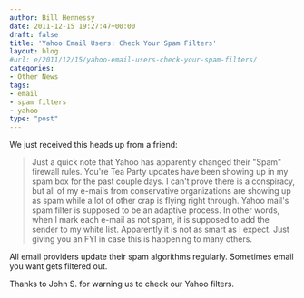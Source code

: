 ```yaml
---
author: Bill Hennessy
date: 2011-12-15 19:27:47+00:00
draft: false
title: 'Yahoo Email Users: Check Your Spam Filters'
layout: blog
#url: e/2011/12/15/yahoo-email-users-check-your-spam-filters/
categories:
- Other News
tags:
- email
- spam filters
- yahoo
type: "post"
---
```


We just received this heads up from a friend:



> Just a quick note that Yahoo has apparently changed their "Spam" firewall rules. You're Tea Party updates have been showing up in my spam box for the past couple days. I can't prove there is a conspiracy, but all of my e-mails from conservative organizations are showing up as spam while a lot of other crap is flying right through. Yahoo mail's spam filter is supposed to be an adaptive process. In other words, when I mark each e-mail as not spam, it is supposed to add the sender to my white list. Apparently it is not as smart as I expect. Just giving you an FYI in case this is happening to many others.





All email providers update their spam algorithms regularly. Sometimes email you want gets filtered out.

Thanks to John S. for warning us to check our Yahoo filters.
